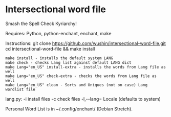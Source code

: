 # Intersectional word file

Smash the Spell Check Kyriarchy!

Requires: Python, python-enchant, enchant, make

Instructions:
    git clone https://github.com/wushin/intersectional-word-file.git
    cd intersectional-word-file && make install

    make install - installs the default system LANG
    make check - checks Lang list against default LANG dict
    make Lang="en_US" install-extra - installs the words from Lang file as well
    make Lang="en_US" check-extra - checks the words from Lang file as well
    make Lang="en_US" clean - Sorts and Uniques (not on case) Lang wordlist file

lang.py:
    -i install files
    -c check files
    -l,--lang= Locale (defaults to system)


Personal Word List is in ~/.config/enchant/ (Debian Stretch).
